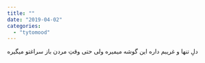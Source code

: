 ```yaml
---
title: ""
date: "2019-04-02"
categories: 
  - "tytomood"
---
```


دلِ تنها و غریبم داره این گوشه میمیره ولی حتی وقتِ مردن باز سراغتو میگیره
